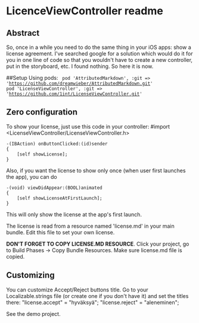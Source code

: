 # LicenceViewController readme

## Abstract
So, once in a while you need to do the same thing in your iOS apps: show a license agreement. 
I've searched google for a solution which would do it for you in one line of code so that you wouldn't have to 
create a new controller, put in the storyboard, etc. I found nothing. So here it is now.

##Setup
Using pods:
<code>
    pod 'AttributedMarkdown', :git => 'https://github.com/dreamwieber/AttributedMarkdown.git'
    pod 'LicenseViewController', :git => 'https://github.com/1int/LicenseViewController.git'
</code>


## Zero configuration
To show your license, just use this  code in your controller:
    #import <LicenseViewController/LicenseViewController.h>
    
    -(IBAction) onButtonClicked:(id)sender
    {
        [self showLicense];
    }

Also, if you want the license to show only once (when user first launches the app), you can do

    -(void) viewDidAppear:(BOOL)animated
    {
        [self showLicenseAtFirstLaunch];
    }

This will only show the license at the app's first launch.


The license is read from a resource named 'license.md' in your main bundle.
Edit this file to set your own license.

**DON'T FORGET TO COPY LICENSE.MD RESOURCE**. Click your project, go to Build Phases -> Copy Bundle Resources.
Make sure license.md file is copied.


## Customizing
You can customize Accept/Reject buttons title.
Go to your Localizable.strings file (or create one if you don't have it) and set the titles there:
    "license.accept" = "hyväksyä";
    "license.reject" = "aleneminen";

See the demo project.